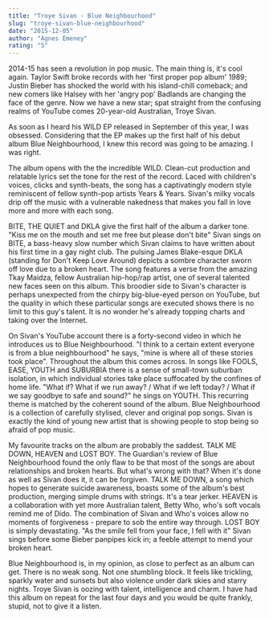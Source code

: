 ```yaml
---
title: "Troye Sivan - Blue Neighbourhood"
slug: "troye-sivan-blue-neighbourhood"
date: "2015-12-05"
author: "Agnes Emeney"
rating: "5"
---
```


2014-15 has seen a revolution in pop music. The main thing is, it's cool again. Taylor Swift broke records with her 'first proper pop album' 1989; Justin Bieber has shocked the world with his island-chill comeback; and new comers like Halsey with her 'angry pop' Badlands are changing the face of the genre. Now we have a new star; spat straight from the confusing realms of YouTube comes 20-year-old Australian, Troye Sivan.

As soon as I heard his WILD EP released in September of this year, I was obsessed. Considering that the EP makes up the first half of his debut album Blue Neighbourhood, I knew this record was going to be amazing. I was right.

The album opens with the the incredible WILD. Clean-cut production and relatable lyrics set the tone for the rest of the record. Laced with children's voices, clicks and synth-beats, the song has a captivatingly modern style reminiscent of fellow synth-pop artists Years & Years. Sivan's milky vocals drip off the music with a vulnerable nakedness that makes you fall in love more and more with each song.

BITE, THE QUIET and DKLA give the first half of the album a darker tone. "Kiss me on the mouth and set me free but please don't bite" Sivan sings on BITE, a bass-heavy slow number which Sivan claims to have written about his first time in a gay night club. The pulsing James Blake-esque DKLA (standing for Don't Keep Love Around) depicts a sombre character sworn off love due to a broken heart. The song features a verse from the amazing Tkay Maidza, fellow Australian hip-hop/rap artist, one of several talented new faces seen on this album. This broodier side to Sivan's character is perhaps unexpected from the chirpy big-blue-eyed person on YouTube, but the quality in which these particular songs are executed shows there is no limit to this guy's talent. It is no wonder he's already topping charts and taking over the Internet.

On Sivan's YouTube account there is a forty-second video in which he introduces us to Blue Neighbourhood. "I think to a certain extent everyone is from a blue neighbourhood" he says, "mine is where all of these stories took place". Throughout the album this comes across. In songs like FOOLS, EASE, YOUTH and SUBURBIA there is a sense of small-town suburban isolation, in which individual stories take place suffocated by the confines of home life. "What if? What if we run away? / What if we left today? / What if we say goodbye to safe and sound?" he sings on YOUTH. This recurring theme is matched by the coherent sound of the album. Blue Neighbourhood is a collection of carefully stylised, clever and original pop songs. Sivan is exactly the kind of young new artist that is showing people to stop being so afraid of pop music.

My favourite tracks on the album are probably the saddest. TALK ME DOWN, HEAVEN and LOST BOY. The Guardian's review of Blue Neighbourhood found the only flaw to be that most of the songs are about relationships and broken hearts. But what's wrong with that? When it's done as well as Sivan does it, it can be forgiven. TALK ME DOWN, a song which hopes to generate suicide awareness, boasts some of the album's best production, merging simple drums with strings. It's a tear jerker. HEAVEN is a collaboration with yet more Australian talent, Betty Who, who's soft vocals remind me of Dido. The combination of Sivan and Who's voices allow no moments of forgiveness - prepare to sob the entire way through. LOST BOY is simply devastating. "As the smile fell from your face, I fell with it" Sivan sings before some Bieber panpipes kick in; a feeble attempt to mend your broken heart.

Blue Neighbourhood is, in my opinion, as close to perfect as an album can get. There is no weak song. Not one stumbling block. It feels like trickling, sparkly water and sunsets but also violence under dark skies and starry nights. Troye Sivan is oozing with talent, intelligence and charm. I have had this album on repeat for the last four days and you would be quite frankly, stupid, not to give it a listen.
